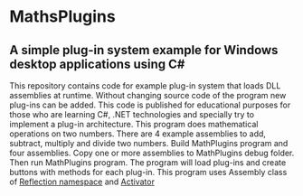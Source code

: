 # MathsPlugins
## A simple plug-in system example for Windows desktop applications using C#

This repository contains code for example plug-in system that loads DLL assemblies at runtime. Without changing source code of the program new plug-ins can be added. This code is published for educational purposes for those who are learning C#, .NET technologies and specially try to implement a plug-in architecture.
This program does mathematical operations on two numbers. There are 4 example assemblies to add, subtract, multiply and divide two numbers. Build MathPlugins program and four assemblies. Copy one or more assemblies to MathPlugins debug folder. Then run MathPlugins program. The program will load plug-ins and create buttons with methods for each plug-in.
This program uses Assembly class of [Reflection namespace](https://docs.microsoft.com/en-us/dotnet/framework/reflection-and-codedom/reflection "Learn") and [Activator](https://docs.microsoft.com/en-us/dotnet/api/system.activator.createinstance?view=netframework-4.6 "Learn")

